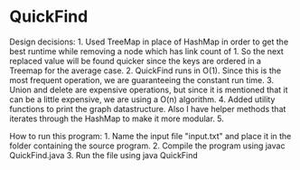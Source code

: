 # QuickFind
Design decisions:
	1. Used TreeMap in place of HashMap in order to get the best runtime while removing a node which has link count of 1. So the next replaced value will be found quicker since the keys are ordered in a Treemap for the average case.
	2. QuickFind runs in O(1). Since this is the most frequent operation, we are guaranteeing the constant run time.
	3. Union and delete are expensive operations, but since it is mentioned that it can be a little expensive, we are using a O(n) algorithm.
	4. Added utility functions to print the graph datastructure. Also I have helper methods that iterates through the HashMap to make it more modular.
	5. 


How to run this program:
	1. Name the input file "input.txt" and place it in the folder containing the source program.
	2. Compile the program using javac QuickFind.java
	3. Run the file using java QuickFind
